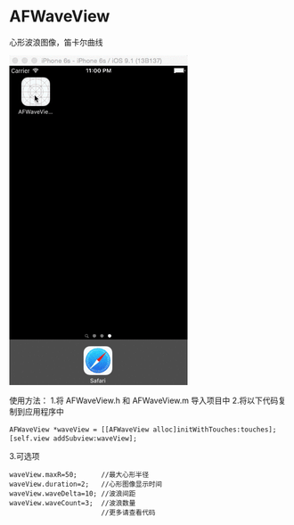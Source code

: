 # AFWaveView
心形波浪图像，笛卡尔曲线

![Alt text](./AFWave.gif)

使用方法：
1.将 AFWaveView.h 和 AFWaveView.m 导入项目中
2.将以下代码复制到应用程序中
```
AFWaveView *waveView = [[AFWaveView alloc]initWithTouches:touches];
[self.view addSubview:waveView];
```
3.可选项
```
waveView.maxR=50;      //最大心形半径
waveView.duration=2;   //心形图像显示时间
waveView.waveDelta=10; //波浪间距
waveView.waveCount=3;  //波浪数量
                       //更多请查看代码
```
